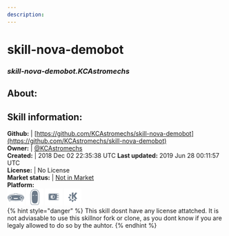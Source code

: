 ```yaml
---  
description:   
---  
```

# skill-nova-demobot  
### _skill-nova-demobot.KCAstromechs_  
## About:  


## Skill information:  
**Github:** | [https://github.com/KCAstromechs/skill-nova-demobot](https://github.com/KCAstromechs/skill-nova-demobot)  
**Owner:** | [@KCAstromechs](https://github.com/KCAstromechs)  
**Created:** | 2018 Dec 02 22:35:38 UTC  **Last updated:** 2019 Jun 28 00:11:57 UTC  
**License:** | No License  
**Market status:** | [Not in Market](https://market.mycroft.ai/skill/)  
**Platform:**  
 ![](../.gitbook/assets/mark-1-icon.png)  ![](../.gitbook/assets/mark-2-icon.png)  ![](../.gitbook/assets/picroft-icon.png)  ![](../.gitbook/assets/kde.png)   
{% hint style="danger" %}
This skill dosnt have any license attatched. It is not adviasable to use this skillnor fork or clone, as you dont know if you are legaly allowed to do so by the auhtor.
{% endhint %}
